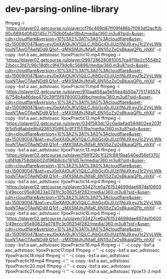 # dev-parsing-online-library

ffmpeg -i 'https://player02.getcourse.ru/player/cf76c469d87ff09f486b7f083df2acff/b90c6894d0642145c71750b0fa4e18b4/media/360.m3u8?sid=&user-cdn=cloudflare&version=10%3A2%3A1%3A0%3Acloudflare&user-id=150090047&jwt=eyJ0eXAiOiJKV1QiLCJhbGciOiJIUzI1NiJ9.eyJ1c2VyLWlkIjoxNTAwOTAwNDd9.Q1of--zMXSMJhJNfaR_6N1j5zZsOsBkajaQPb_nhXiI' -c copy -bsf:a aac_adtstoasc УрокPractic10.mp4
ffmpeg -i 'https://player02.getcourse.ru/player/2997286280810057ca4f19e2c5554b22/bccc3fd7c96c18dfcc9f479dc8c56896/media/360.m3u8?sid=&user-cdn=cloudflare&version=10%3A2%3A1%3A0%3Acloudflare&user-id=150090047&jwt=eyJ0eXAiOiJKV1QiLCJhbGciOiJIUzI1NiJ9.eyJ1c2VyLWlkIjoxNTAwOTAwNDd9.Q1of--zMXSMJhJNfaR_6N1j5zZsOsBkajaQPb_nhXiI' -c copy -bsf:a aac_adtstoasc УрокPractic11.mp4
ffmpeg -i 'https://player02.getcourse.ru/player/910aa858aa5e56ea4b50a77517455744/754b4a86dec470c39f15f9760003d9bc/media/360.m3u8?sid=&user-cdn=cloudflare&version=10%3A2%3A1%3A0%3Acloudflare&user-id=150090047&jwt=eyJ0eXAiOiJKV1QiLCJhbGciOiJIUzI1NiJ9.eyJ1c2VyLWlkIjoxNTAwOTAwNDd9.Q1of--zMXSMJhJNfaR_6N1j5zZsOsBkajaQPb_nhXiI' -c copy -bsf:a aac_adtstoasc УрокPractic12.mp4
ffmpeg -i 'https://player02.getcourse.ru/player/034f583dc12c0ada4ad594802ee203f9/5d5d6abde9b4236530df63c9f315519a/media/360.m3u8?sid=&user-cdn=cloudflare&version=10%3A2%3A1%3A0%3Acloudflare&user-id=150090047&jwt=eyJ0eXAiOiJKV1QiLCJhbGciOiJIUzI1NiJ9.eyJ1c2VyLWlkIjoxNTAwOTAwNDd9.Q1of--zMXSMJhJNfaR_6N1j5zZsOsBkajaQPb_nhXiI' -c copy -bsf:a aac_adtstoasc УрокPractic13.mp4
ffmpeg -i 'https://player02.getcourse.ru/player/f991f29c1f32fc8819aa540ed56ef370/cdf4fdb758dbbb02d196b8cbc161d57e/media/360.m3u8?sid=&user-cdn=cloudflare&version=10%3A2%3A1%3A0%3Acloudflare&user-id=150090047&jwt=eyJ0eXAiOiJKV1QiLCJhbGciOiJIUzI1NiJ9.eyJ1c2VyLWlkIjoxNTAwOTAwNDd9.Q1of--zMXSMJhJNfaR_6N1j5zZsOsBkajaQPb_nhXiI' -c copy -bsf:a aac_adtstoasc УрокPractic14.mp4
ffmpeg -i 'https://player02.getcourse.ru/player/33427ce0a761524699dae697da106001/49eccc95e80823a0781fc3c06254f282/media/360.m3u8?sid=&user-cdn=cloudflare&version=10%3A2%3A1%3A0%3Acloudflare&user-id=150090047&jwt=eyJ0eXAiOiJKV1QiLCJhbGciOiJIUzI1NiJ9.eyJ1c2VyLWlkIjoxNTAwOTAwNDd9.Q1of--zMXSMJhJNfaR_6N1j5zZsOsBkajaQPb_nhXiI' -c copy -bsf:a aac_adtstoasc УрокPractic15.mp4
ffmpeg -i 'https://player02.getcourse.ru/player/33427ce0a761524699dae697da106001/49eccc95e80823a0781fc3c06254f282/media/360.m3u8?sid=&user-cdn=cloudflare&version=10%3A2%3A1%3A0%3Acloudflare&user-id=150090047&jwt=eyJ0eXAiOiJKV1QiLCJhbGciOiJIUzI1NiJ9.eyJ1c2VyLWlkIjoxNTAwOTAwNDd9.Q1of--zMXSMJhJNfaR_6N1j5zZsOsBkajaQPb_nhXiI' -c copy -bsf:a aac_adtstoasc УрокPractic16.mp4
ffmpeg -i '' -c copy -bsf:a aac_adtstoasc УрокPractic17.mp4
ffmpeg -i '' -c copy -bsf:a aac_adtstoasc УрокPractic18.mp4
ffmpeg -i '' -c copy -bsf:a aac_adtstoasc УрокPractic19.mp4
ffmpeg -i '' -c copy -bsf:a aac_adtstoasc УрокPractic20.mp4
ffmpeg -i '' -c copy -bsf:a aac_adtstoasc УрокPractic21.mp4
ffmpeg -i '' -c copy -bsf:a aac_adtstoasc Урок13-2.mp4
